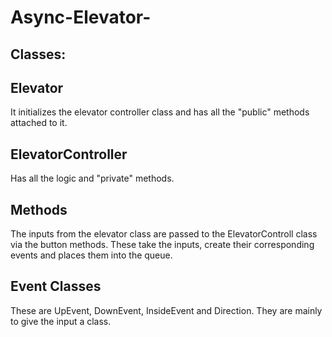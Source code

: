 # Async-Elevator-

## Classes:

## Elevator 

It initializes the elevator controller class and has all the "public" methods attached to it. 

## ElevatorController

Has all the logic and "private" methods. 

## Methods

The inputs from the elevator class are passed to the ElevatorControll class via the button methods. These take the inputs, create their corresponding events and places them into the queue. 



## Event Classes 

These are UpEvent, DownEvent, InsideEvent and Direction. They are mainly to give the input a class.
